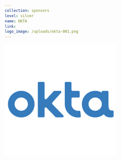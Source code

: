 ```yaml
---
collection: sponsors
level: silver
name: OKTA
link:
logo_image: /uploads/okta-001.png
---
```



![](/uploads/versions/okta-001---x----360-360x---.png)